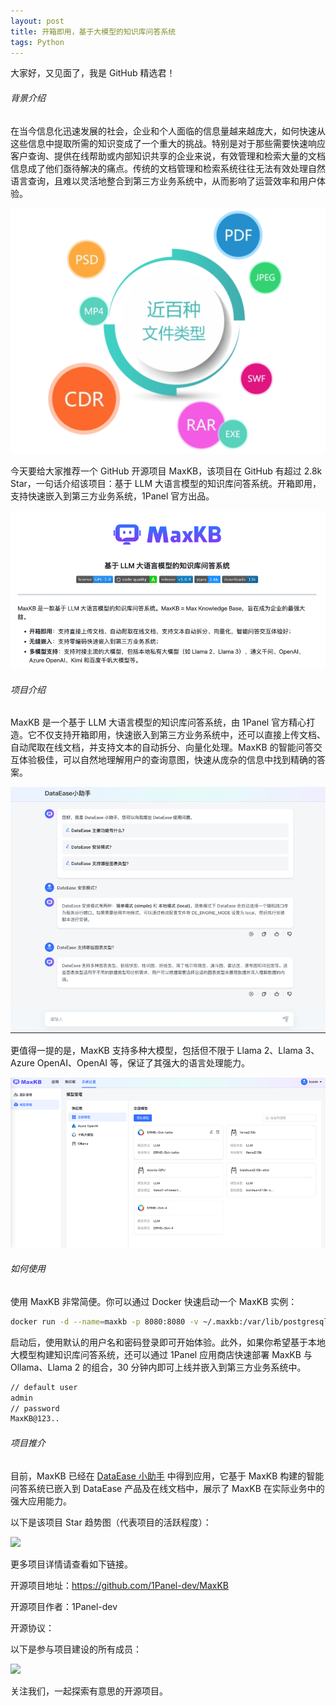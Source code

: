 ```yaml
---
layout: post
title: 开箱即用，基于大模型的知识库问答系统
tags: Python
---
```


大家好，又见面了，我是 GitHub 精选君！

###### 背景介绍

在当今信息化迅速发展的社会，企业和个人面临的信息量越来越庞大，如何快速从这些信息中提取所需的知识变成了一个重大的挑战。特别是对于那些需要快速响应客户查询、提供在线帮助或内部知识共享的企业来说，有效管理和检索大量的文档信息成了他们亟待解决的痛点。传统的文档管理和检索系统往往无法有效处理自然语言查询，且难以灵活地整合到第三方业务系统中，从而影响了运营效率和用户体验。

![](https://raw.githubusercontent.com/ZhuPeng/pic/master/images/compress_image-20240818194403942.png)

今天要给大家推荐一个 GitHub 开源项目 MaxKB，该项目在 GitHub 有超过 2.8k Star，一句话介绍该项目：基于 LLM 大语言模型的知识库问答系统。开箱即用，支持快速嵌入到第三方业务系统，1Panel 官方出品。

![](https://raw.githubusercontent.com/ZhuPeng/pic/master/images/compress_image-20240424225003111.png)

###### 项目介绍

MaxKB 是一个基于 LLM 大语言模型的知识库问答系统，由 1Panel 官方精心打造。它不仅支持开箱即用，快速嵌入到第三方业务系统中，还可以直接上传文档、自动爬取在线文档，并支持文本的自动拆分、向量化处理。MaxKB 的智能问答交互体验极佳，可以自然地理解用户的查询意图，快速从庞杂的信息中找到精确的答案。

![](https://raw.githubusercontent.com/ZhuPeng/pic/master/images/compress_image-20240424225049070.png)

更值得一提的是，MaxKB 支持多种大模型，包括但不限于 Llama 2、Llama 3、Azure OpenAI、OpenAI 等，保证了其强大的语言处理能力。

![](https://raw.githubusercontent.com/ZhuPeng/pic/master/images/compress_image-20240424225117594.png)

###### 如何使用

使用 MaxKB 非常简便。你可以通过 Docker 快速启动一个 MaxKB 实例：

```bash
docker run -d --name=maxkb -p 8080:8080 -v ~/.maxkb:/var/lib/postgresql/data 1panel/maxkb
```

启动后，使用默认的用户名和密码登录即可开始体验。此外，如果你希望基于本地大模型构建知识库问答系统，还可以通过 1Panel 应用商店快速部署 MaxKB 与 Ollama、Llama 2 的组合，30 分钟内即可上线并嵌入到第三方业务系统中。

```bash
// default user
admin
// password
MaxKB@123..
```

###### 项目推介

目前，MaxKB 已经在 [DataEase 小助手](https://dataease.io/docs/v2/) 中得到应用，它基于 MaxKB 构建的智能问答系统已嵌入到 DataEase 产品及在线文档中，展示了 MaxKB 在实际业务中的强大应用能力。


以下是该项目 Star 趋势图（代表项目的活跃程度）：

![](https://api.star-history.com/svg?repos=1Panel-dev/MaxKB&type=Timeline)

更多项目详情请查看如下链接。

开源项目地址：https://github.com/1Panel-dev/MaxKB 

开源项目作者：1Panel-dev

开源协议：

以下是参与项目建设的所有成员：

![](https://contrib.rocks/image?repo=1Panel-dev/MaxKB)

关注我们，一起探索有意思的开源项目。

